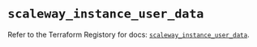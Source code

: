 # `scaleway_instance_user_data`

Refer to the Terraform Registory for docs: [`scaleway_instance_user_data`](https://registry.terraform.io/providers/scaleway/scaleway/2.39.0/docs/resources/instance_user_data).

